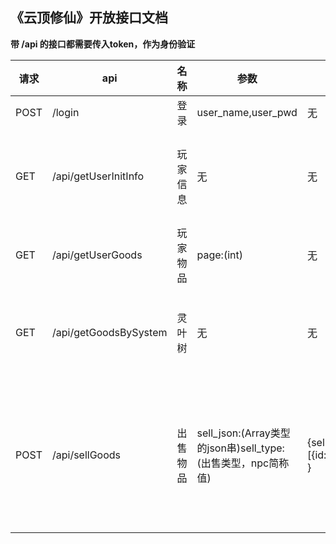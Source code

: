 ## 《云顶修仙》开放接口文档

**带 /api 的接口都需要传入token，作为身份验证**

| 请求 | api                   | 名称     | 参数                                                         | 参数示例                                                  | 备注                                   |
| ---- | --------------------- | -------- | ------------------------------------------------------------ | --------------------------------------------------------- | -------------------------------------- |
| POST | /login                | 登录     | user_name,user_pwd                                           | 无                                                        | 无                                     |
| GET  | /api/getUserInitInfo  | 玩家信息 | 无                                                           | 无                                                        | 基础信息+用户物品日志等                |
| GET  | /api/getUserGoods     | 玩家物品 | page:(int)                                                   | 无                                                        | 用户物品列表                           |
| GET  | /api/getGoodsBySystem | 灵叶树   | 无                                                           | 无                                                        | 60秒一次，需本地计数                   |
| POST | /api/sellGoods        | 出售物品 | sell_json:(Array类型的json串)sell_type:(出售类型，npc简称值) | {sell_type:[{id:"userGoodsId",count:1}],sell_type:"wqd" } | 注意参数格式，相关信息可在物品列表获取 |